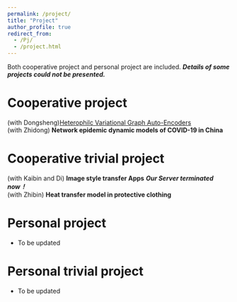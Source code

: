```yaml
---
permalink: /project/
title: "Project"
author_profile: true
redirect_from: 
  - /Pj/
  - /project.html
---
```


Both cooperative project and personal project are included. ***Details of some projects could not be presented.***

Cooperative project
=====
(with Dongsheng)[Heterophilc Variational Graph Auto-Encoders](https://github.com/vasile-paskardlgm/Heterophilc-Variational-Graph-Auto-Encoders)  
(with Zhidong) **Network epidemic dynamic models of COVID-19 in China**

Cooperative trivial project
=====
(with Kaibin and Di) **Image style transfer Apps** ***Our Server terminated now！***  
(with Zhibin) **Heat transfer model in protective clothing**

Personal project
=====
* To be updated


Personal trivial project
=====
* To be updated
